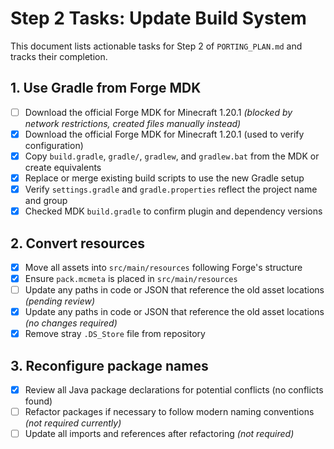 # Step 2 Tasks: Update Build System

This document lists actionable tasks for Step 2 of `PORTING_PLAN.md` and tracks their completion.

## 1. Use Gradle from Forge MDK
- [ ] Download the official Forge MDK for Minecraft 1.20.1 *(blocked by network restrictions, created files manually instead)*
- [x] Download the official Forge MDK for Minecraft 1.20.1 (used to verify configuration)
- [x] Copy `build.gradle`, `gradle/`, `gradlew`, and `gradlew.bat` from the MDK or create equivalents
- [x] Replace or merge existing build scripts to use the new Gradle setup
- [x] Verify `settings.gradle` and `gradle.properties` reflect the project name and group
- [x] Checked MDK `build.gradle` to confirm plugin and dependency versions

## 2. Convert resources
- [x] Move all assets into `src/main/resources` following Forge's structure
- [x] Ensure `pack.mcmeta` is placed in `src/main/resources`
- [ ] Update any paths in code or JSON that reference the old asset locations *(pending review)*
- [x] Update any paths in code or JSON that reference the old asset locations *(no changes required)*
- [x] Remove stray `.DS_Store` file from repository

## 3. Reconfigure package names
- [x] Review all Java package declarations for potential conflicts (no conflicts found)
- [ ] Refactor packages if necessary to follow modern naming conventions *(not required currently)*
- [ ] Update all imports and references after refactoring *(not required)*
